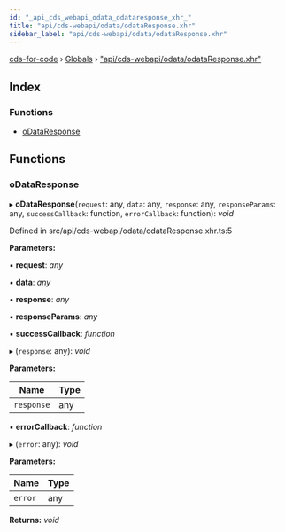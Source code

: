 ```yaml
---
id: "_api_cds_webapi_odata_odataresponse_xhr_"
title: "api/cds-webapi/odata/odataResponse.xhr"
sidebar_label: "api/cds-webapi/odata/odataResponse.xhr"
---
```


[cds-for-code](../index.md) › [Globals](../globals.md) › ["api/cds-webapi/odata/odataResponse.xhr"](_api_cds_webapi_odata_odataresponse_xhr_.md)

## Index

### Functions

* [oDataResponse](_api_cds_webapi_odata_odataresponse_xhr_.md#odataresponse)

## Functions

###  oDataResponse

▸ **oDataResponse**(`request`: any, `data`: any, `response`: any, `responseParams`: any, `successCallback`: function, `errorCallback`: function): *void*

Defined in src/api/cds-webapi/odata/odataResponse.xhr.ts:5

**Parameters:**

▪ **request**: *any*

▪ **data**: *any*

▪ **response**: *any*

▪ **responseParams**: *any*

▪ **successCallback**: *function*

▸ (`response`: any): *void*

**Parameters:**

Name | Type |
------ | ------ |
`response` | any |

▪ **errorCallback**: *function*

▸ (`error`: any): *void*

**Parameters:**

Name | Type |
------ | ------ |
`error` | any |

**Returns:** *void*
